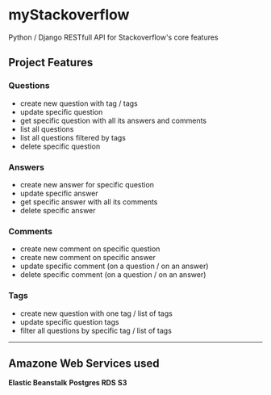 # myStackoverflow
Python / Django RESTfull API for Stackoverflow's core features

## Project Features

### Questions

  - create new question with tag / tags
  - update specific question
  - get specific question with all its answers and comments
  - list all questions
  - list all questions filtered by tags
  - delete specific question
  

### Answers

  - create new answer for specific question
  - update specific answer
  - get specific answer with all its comments
  - delete specific answer

### Comments

  - create new comment on specific question
  - create new comment on specific answer
  - update specific comment (on a question / on an answer)
  - delete specific comment (on a question / on an answer)
  

### Tags

  - create new question with one tag / list of tags
  - update specific question tags
  - filter all questions by specific tag / list of tags


--------------------------------------

## Amazone Web Services used
**Elastic Beanstalk** 
**Postgres RDS**
**S3**

